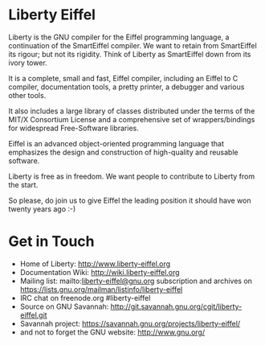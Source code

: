 Liberty Eiffel
==============

Liberty is the GNU compiler for the Eiffel programming language, a
continuation of the SmartEiffel compiler. We want to retain from
SmartEiffel its rigour; but not its rigidity. Think of Liberty as
SmartEiffel down from its ivory tower.

It is a complete, small and fast, Eiffel compiler, including an
Eiffel to C compiler, documentation tools, a pretty printer, a
debugger and various other tools.

It also includes a large library of classes distributed under the
terms of the MIT/X Consortium License and a comprehensive set of
wrappers/bindings for widespread Free-Software libraries.

Eiffel is an advanced object-oriented programming language that
emphasizes the design and construction of high-quality and reusable
software. 

Liberty is free as in freedom. We want people to contribute to Liberty
from the start.

So please, do join us to give Eiffel the leading position it should
have won twenty years ago :-)

Get in Touch
============
 * Home of Liberty: http://www.liberty-eiffel.org
 * Documentation Wiki: http://wiki.liberty-eiffel.org
 * Mailing list: mailto:liberty-eiffel@gnu.org subscription and
   archives on https://lists.gnu.org/mailman/listinfo/liberty-eiffel
 * IRC chat on freenode.org #liberty-eiffel
 * Source on GNU Savannah: http://git.savannah.gnu.org/cgit/liberty-eiffel.git
 * Savannah project: https://savannah.gnu.org/projects/liberty-eiffel/
 * and not to forget the GNU website: http://www.gnu.org/
